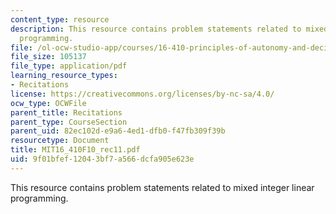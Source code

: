 ```yaml
---
content_type: resource
description: This resource contains problem statements related to mixed integer linear
  programming.
file: /ol-ocw-studio-app/courses/16-410-principles-of-autonomy-and-decision-making-fall-2010/9f01bfef12043bf7a566dcfa905e623e_MIT16_410F10_rec11.pdf
file_size: 105137
file_type: application/pdf
learning_resource_types:
- Recitations
license: https://creativecommons.org/licenses/by-nc-sa/4.0/
ocw_type: OCWFile
parent_title: Recitations
parent_type: CourseSection
parent_uid: 82ec102d-e9a6-4ed1-dfb0-f47fb309f39b
resourcetype: Document
title: MIT16_410F10_rec11.pdf
uid: 9f01bfef-1204-3bf7-a566-dcfa905e623e
---
```

This resource contains problem statements related to mixed integer linear programming.